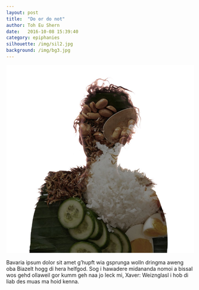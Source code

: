 ```yaml
---
layout: post
title:  "Do or do not"
author: Toh Eu Shern
date:   2016-10-08 15:39:40
category: epiphanies
silhouette: /img/sil2.jpg
background: /img/bg3.jpg
---
```


![Picture 1](/img/1.jpg)

Bavaria ipsum dolor sit amet g’hupft wia gsprunga wolln dringma aweng oba Biazelt hogg di hera helfgod. Sog i hawadere midananda nomoi a bissal wos gehd ollaweil gor kumm geh naa jo leck mi, Xaver: Weiznglasl i hob di liab des muas ma hoid kenna.

